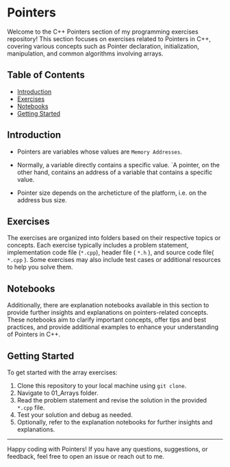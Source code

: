 # Pointers

Welcome to the C++ Pointers section of my programming exercises repository! This section focuses on exercises related to Pointers in C++, covering various concepts such as Pointer declaration, initialization, manipulation, and common algorithms involving arrays.

## Table of Contents

- [Introduction](#introduction)
- [Exercises](#exercises)
- [Notebooks](#notebooks)
- [Getting Started](#getting-started)

## Introduction

- Pointers are variables whose values are `Memory Addresses`.

- Normally, a variable directly contains a specific value. `A pointer, on the other hand, contains an address of a variable that contains a specific value.

- Pointer size depends on the archeticture of the platform, i.e. on the address bus size.

## Exercises

The exercises are organized into folders based on their respective topics or concepts. Each exercise typically includes a problem statement, implementation code file (`*.cpp`), header file ( `*.h` ), and source code file( `*.cpp` ). Some exercises may also include test cases or additional resources to help you solve them.

## Notebooks

Additionally, there are explanation notebooks available in this section to provide further insights and explanations on pointers-related concepts. These notebooks aim to clarify important concepts, offer tips and best practices, and provide additional examples to enhance your understanding of Pointers in C++.

## Getting Started

To get started with the array exercises:

1. Clone this repository to your local machine using `git clone`.
2. Navigate to 01_Arrays folder.
3. Read the problem statement and revise the solution in the provided `*.cpp` file.
4. Test your solution and debug as needed.
5. Optionally, refer to the explanation notebooks for further insights and explanations.

---

Happy coding with Pointers! If you have any questions, suggestions, or feedback, feel free to open an issue or reach out to me.